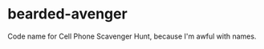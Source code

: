 bearded-avenger
===============

Code name for Cell Phone Scavenger Hunt, because I'm awful with names.
